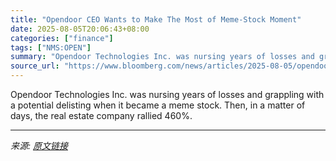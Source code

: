 ```yaml
---
title: "Opendoor CEO Wants to Make The Most of Meme-Stock Moment"
date: 2025-08-05T20:06:43+08:00
categories: ["finance"]
tags: ["NMS:OPEN"]
summary: "Opendoor Technologies Inc. was nursing years of losses and grappling with a potential delisting when it became a meme stock. Then, in a matter of days, the real estate company rallied 460%."
source_url: "https://www.bloomberg.com/news/articles/2025-08-05/opendoor-ceo-wheeler-wants-to-make-the-most-of-meme-stock-moment"
---
```


Opendoor Technologies Inc. was nursing years of losses and grappling with a potential delisting when it became a meme stock. Then, in a matter of days, the real estate company rallied 460%.

---

*来源: [原文链接](https://www.bloomberg.com/news/articles/2025-08-05/opendoor-ceo-wheeler-wants-to-make-the-most-of-meme-stock-moment)*
